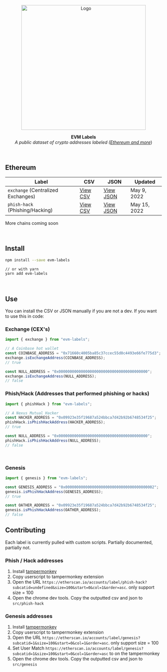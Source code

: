 <p align="center">
  <a><img src="https://etherscan.io/images/logo-ether.png?v=0.0.2" title="Logo" width="400"/></a>
</p>
<p align="center">
  <b>
    EVM Labels
  </b>
  <br>
  <i>A public dataset of crypto addresses labeled (<a href="https://etherscan.io/labelcloud">Ethereum and more</a></i>)
  <br>
</p>

<br/>

## Ethereum

| Label                              | CSV                                          | JSON                                           | Updated      |
| ---------------------------------- | -------------------------------------------- | ---------------------------------------------- | ------------ |
| `exchange` (Centralized Exchanges) | [View CSV](./src/mainnet/exchange/all.csv)   | [View JSON](./src/mainnet/exchange/all.json)   | May 9, 2022  |
| `phish-hack` (Phishing/Hacking)    | [View CSV](./src/mainnet/phish-hack/all.csv) | [View JSON](./src/mainnet/phish-hack/all.json) | May 15, 2022 |

More chains coming soon

<br/>

## Install

```sh
npm install --save evm-labels

// or with yarn
yarn add evm-labels
```

<br/>

## Use

You can install the CSV or JSON manually if you are not a dev. If you want to use this in code:

### Exchange (CEX's)

```js
import { exchange } from "evm-labels";

// A Coinbase hot wallet
const COINBASE_ADDRESS = "0x71660c4005ba85c37ccec55d0c4493e66fe775d3";
exchange.isExchangeAddress(COINBASE_ADDRESS);
// true

const NULL_ADDRESS = "0x0000000000000000000000000000000000000000";
exchange.isExchangeAddress(NULL_ADDRESS);
// false
```

### Phish/Hack (Addresses that performed phishing or hacks)

```js
import { phishHack } from "evm-labels";

// A Nexus Mutual Hacker
const HACKER_ADDRESS = "0x09923e35f19687a524bbca7d42b92b6748534f25";
phishHack.isPhishHackAddress(HACKER_ADDRESS);
// true

const NULL_ADDRESS = "0x0000000000000000000000000000000000000000";
phishHack.isPhishHackAddress(NULL_ADDRESS);
// false
```

<br/>

### Genesis

```js
import { genesis } from "evm-labels";

const GENESIS_ADDRESS = "0x0000000000000000000000000000000000000002";
genesis.isPhishHackAddress(GENESIS_ADDRESS);
// true

const OATHER_ADDRESS = "0x09923e35f19687a524bbca7d42b92b6748534f25";
genesis.isPhishHackAddress(OATHER_ADDRESS);
// false
```

## Contributing

Each label is currently pulled with custom scripts. Partially documented, partially not.

### Phish / Hack addresses

1. Install [tampermonkey](https://chrome.google.com/webstore/detail/tampermonkey/dhdgffkkebhmkfjojejmpbldmpobfkfo?utm_source=chrome-ntp-icon)
2. Copy userscript to tampermonkey extension
3. Open the URL `https://etherscan.io/accounts/label/phish-hack?subcatid=undefined&size=100&start=0&col=1&order=asc`. only support size = 100
4. Open the chrome dev tools. Copy the outputted csv and json to `src/phish-hack`

### Genesis addresses

1. Install [tampermonkey](https://chrome.google.com/webstore/detail/tampermonkey/dhdgffkkebhmkfjojejmpbldmpobfkfo?utm_source=chrome-ntp-icon)
2. Copy userscript to tampermonkey extension
3. Open the URL `https://etherscan.io/accounts/label/genesis?subcatid=1&size=100&start=0&col=1&order=asc`. only support size = 100
4. Set User Match `https://etherscan.io/accounts/label/genesis?subcatid=1&size=100&start=0&col=1&order=asc` to on the tampermonkey
5. Open the chrome dev tools. Copy the outputted csv and json to `src/genesis`